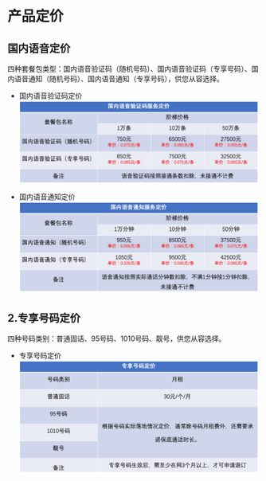 <!--一下子提供一种思路，欢迎大家发挥 -->

# 产品定价


## 国内语音定价

四种套餐包类型：国内语音验证码（随机号码）、国内语音验证码（专享号码）、国内语音通知（随机号码）、国内语音通知（专享号码），供您从容选择。

* 国内语音验证码定价
![国内语音验证码定价.png](images/国内语音验证码定价.png)

* 国内语音通知定价
![国内语音通知定价.png](images/国内语音通知定价.png)


## 2.专享号码定价

四种号码类别：普通固话、95号码、1010号码、靓号，供您从容选择。

* 专享号码定价
![专享号码定价.png](images/专享号码定价.png)
